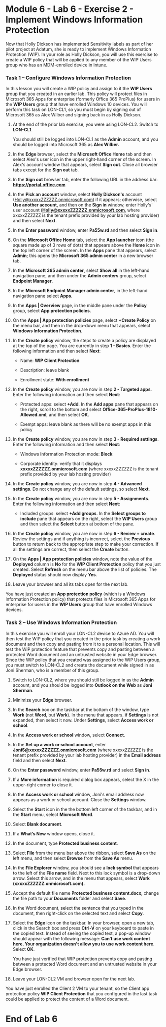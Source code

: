# Module 6 - Lab 6 - Exercise 2 - Implement Windows Information Protection  

Now that Holly Dickson has implemented Sensitivity labels as part of her pilot project at Adatum, she is ready to implement Windows Information Protection (WIP). In your role as Holly Dickson, you will use this exercise to create a WIP policy that will be applied to any member of the WIP Users group who has an MDM-enrolled device in Intune.

### Task 1 – Configure Windows Information Protection

In this lesson you will create a WIP policy and assign to it the **WIP Users** group that you created in an earlier lab. This policy will protect files in Microsoft 365 Apps for enterprise (formerly Office 365 ProPlus) for users in the **WIP Users** group that have enrolled Windows 10 devices. You will perform this task on LON-CL1, so you must begin by signing out of Microsoft 365 as Alex Wilber and signing back in as Holly Dickson.

1. At the end of the prior lab exercise, you were using LON-CL2. Switch to **LON-CL1**. <br/>

	You should still be logged into LON-CL1 as the **Admin** account, and you should be logged into Microsoft 365 as **Alex Wilber.** 
	
2. In the **Edge** browser, select the **Microsoft Office Home** tab and then select Alex's user icon in the upper right-hand corner of the screen. In Alex's account window that appears, select **Sign out**. Close all browser tabs except for the **Sign out** tab.

3. In the **Sign out** browser tab, enter the following URL in the address bar: **https://portal.office.com**

4. In the **Pick an account** window, select **Holly Dickson's** account (Holly@xxxxxZZZZZZ.onmicrosoft.com) if it appears; otherwise, select **Use another account**, and then on the **Sign in** window, enter Holly's' user account (**Holly@xxxxxZZZZZZ.onmicrosoft.com**, where xxxxxZZZZZZ is the tenant prefix provided by your lab hosting provider) and then select **Next**.

5. In the **Enter password** window, enter **Pa55w.rd** and then select **Sign in**.

6. On the **Microsoft Office Home** tab, select the **App launcher** icon (the square made up of 3 rows of dots) that appears above the **Home** icon in the top left corner of the screen. In the **Apps** pane that appears, select **Admin**; this opens the **Microsoft 365 admin center** in a new browser tab. 

7. In the **Microsoft 365 admin center**, select **Show all** in the left-hand navigation pane, and then under the **Admin centers** group, select **Endpoint Manager**.

8. In the **Microsoft Endpoint Manager admin center**, in the left-hand navigation pane select **Apps**.

9. In the **Apps | Overview** page, in the middle pane under the **Policy** group, select **App protection policies**.

10. On the **Apps | App protection policies** page, select **+Create Policy** on the menu bar, and then in the drop-down menu that appears, select **Windows Information Protection**.

11. In the **Create policy** window, the steps to create a policy are displayed at the top of the page. You are currently in step **1 - Basics**. Enter the following information and then select **Next**:

	- Name: **WIP Client Protection**

	- Description: leave blank

	- Enrollment state: **With enrollment**

12. In the **Create policy** window, you are now in step **2 - Targeted apps**. Enter the following information and then select **Next**:

	- Protected apps: select **+Add**. In the **Add apps** pane that appears on the right, scroll to the bottom and select **Office-365-ProPlus-1810-Allowed.xml**, and then select **OK**. 

	- Exempt apps: leave blank as there will be no exempt apps in this policy

13. In the **Create policy** window, you are now in step **3 - Required settings**. Enter the following information and then select **Next**:

	- Windows Information Protection mode: **Block**
	
	- Corporate identity: verify that it displays **xxxxxZZZZZZ.onmicrosoft.com** (where xxxxxZZZZZZ is the tenant prefix provided by your lab hosting provider)

14. In the **Create policy** window, you are now in step **4 - Advanced settings**. Do not change any of the default settings, so select **Next**.

15. In the **Create policy** window, you are now in step **5 - Assignments**. Enter the following information and then select **Next**:

	- Included groups: select **+Add groups**. In the **Select groups to include** pane that appears on the right, select the **WIP Users** group and then select the **Select** button at bottom of the pane.

16. In the **Create policy** window, you are now in step **6 - Review + create**. Review the settings and if anything is incorrect, select the **Previous** button to return back to the appropriate step to make your correction. If all the settings are correct, then select the **Create** button.

17. On the **Apps | App protection policies** window, note the value of the **Deployed** column is **No** for the **WIP Client Protection** policy that you just created. Select **Refresh** on the menu bar above the list of policies. The **Deployed** status should now display **Yes**.

18. Leave your browser and all its tabs open for the next lab.

You have just created an **App protection policy** (which is a Windows Information Protection policy) that protects files in Microsoft 365 Apps for enterprise for users in the **WIP Users** group that have enrolled Windows devices.


### Task 2 – Use Windows Information Protection

In this exercise you will enroll your LON-CL2 device to Azure AD. You will then test the WIP policy that you created in the prior task by creating a work document and then copy and pasting from it to a personal location. This will test the WIP protection feature that prevents copy and pasting between a protected Word document and an untrusted website in your Edge browser. Since the WIP policy that you created was assigned to the WIP Users group, you must switch to LON-CL2 and create the document while signed in as Joni Sherman, who is a member of this group.

1. Switch to LON-CL2, where you should still be logged in as the **Admin** account, and you should be logged into **Outlook on the Web** as **Joni Sherman**. 

2. Minimize your **Edge** browser.

3. In the **Search** box on the taskbar at the bottom of the window, type **Work** (not **Word**, but **Work**). In the menu that appears, if **Settings** is not expanded, then select it now. Under **Settings**, select **Access work or school**.

4. In the **Access work or school** window, select **Connect**.

5. In the **Set up a work or school account**, enter **JoniS@xxxxxZZZZZZ.onmicrosoft.com** (where xxxxxZZZZZZ is the tenant prefix provided by your lab hosting provider) in the **Email address** field and then select **Next**.

6. On the **Enter password** window, enter **Pa55w.rd** and select **Sign in**.

7. If a **More information** is required dialog box appears, select the X in the upper-right corner to close it.

8. In the **Access work or school** window, Joni's email address now appears as a work or school account. Close the **Settings** window.

7. Select the **Start** icon in the the bottom left corner of the taskbar, and in the **Start** menu, select **Microsoft Word**. 

8. Select **Blank document**.

9. If a **What’s New** window opens, close it.

10. In the document, type **Protected business content**.

11. Select **File** from the menu bar above the ribbon, select **Save As** on the left menu, and then select **Browse** from the **Save As** menu.

12. In the **File Explorer** window, you should see a **lock symbol** that appears to the left of the **File name** field. Next to this lock symbol is a drop-down arrow. Select this arrow, and in the menu that appears, select **Work (xxxxxZZZZZZ.onmicrosoft.com).**

13. Accept the default file name **Protected business content.docx**, change the file path to your **Documents** folder and select **Save**.

14. In the Word document, select the sentence that you typed in the document, then right-click on the selected text and select **Copy**.

15. Select the **Edge** icon on the taskbar. In your browser, open a new tab, click in the Search box and press **Ctrl-V** on your keyboard to paste in the copied text. Instead of seeing the copied text, a pop-up window should appear with the following message: **Can’t use work content here. Your organization doesn't allow you to use work content here.** Select **OK**.

	You have just verified that WIP protection prevents copy and pasting between a protected Word document and an untrusted website in your Edge browser.

16. Leave your LON-CL2 VM and browser open for the next lab.

You have just enrolled the Client 2 VM to your tenant, so the Client app protection policy **WIP Client Protection** that you configured in the last task could be applied to protect the content of a Word document.


# End of Lab 6
